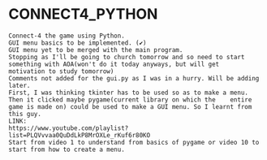 # CONNECT4_PYTHON
	Connect-4 the game using Python.
	GUI menu basics to be implemented. (✔)
	GUI menu yet to be merged with the main program.
	Stopping as I'll be going to church tomorrow and so need to start something with AOA(won't do it today anyways, but will get 	motivation to study tomorrow)
	Comments not added for the gui.py as I was in a hurry. Will be adding later. 
	First, I was thinking tkinter has to be used so as to make a menu. Then it clicked maybe pygame(current library on which the 	entire game is made on) could be used to make a GUI menu. So I learnt from this guy. 
	LINK:
	https://www.youtube.com/playlist?list=PLQVvvaa0QuDdLkP8MrOXLe_rKuf6r80KO
	Start from video 1 to understand from basics of pygame or video 10 to start from how to create a menu.
